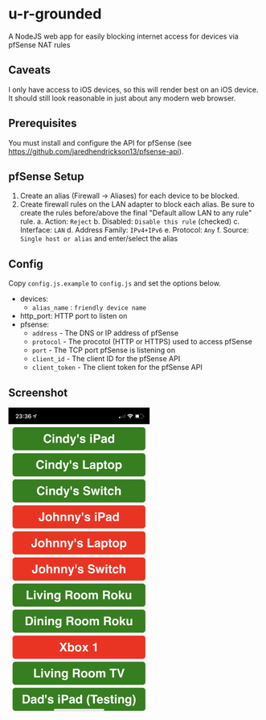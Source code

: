 u-r-grounded
============

A NodeJS web app for easily blocking internet access for devices via pfSense NAT rules


Caveats
-------

I only have access to iOS devices, so this will render best on an iOS device.  It should still look reasonable in just about any modern web browser.


Prerequisites
-------------

You must install and configure the API for pfSense (see https://github.com/jaredhendrickson13/pfsense-api).


pfSense Setup
-------------

1. Create an alias (Firewall &rarr; Aliases) for each device to be blocked.
2. Create firewall rules on the LAN adapter to block each alias.  Be sure to create the rules before/above the final "Default allow LAN to any rule" rule.
   a. Action: `Reject`
   b. Disabled: `Disable this rule` (checked)
   c. Interface: `LAN`
   d. Address Family: `IPv4+IPv6`
   e. Protocol: `Any`
   f. Source: `Single host or alias` and enter/select the alias


Config
------
Copy `config.js.example` to `config.js` and set the options below.

 - devices:
   - `alias_name` : `friendly device name`
 - http_port: HTTP port to listen on
 - pfsense:
   - `address` - The DNS or IP address of pfSense
   - `protocol` - The procotol (HTTP or HTTPS) used to access pfSense
   - `port` - The TCP port pfSense is listening on
   - `client_id` - The client ID for the pfSense API
   - `client_token` -  The client token for the pfSense API


Screenshot
----------

![Sample Screenshot](screenshot.png "Sample Screenshot")
